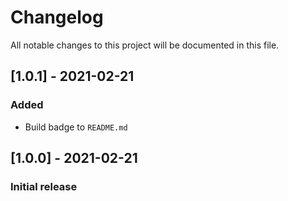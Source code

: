 # Changelog

All notable changes to this project will be documented in this file.

## [1.0.1] - 2021-02-21

### Added

- Build badge to `README.md`

## [1.0.0] - 2021-02-21

### Initial release
